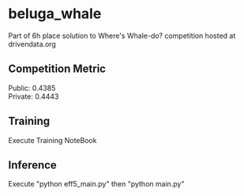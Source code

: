 # beluga_whale
Part of 6h place solution to Where's Whale-do? competition hosted at drivendata.org
## Competition Metric
Public: 0.4385 	
Private: 0.4443

## Training
Execute Training NoteBook

## Inference
Execute "python eff5_main.py" then "python main.py"
